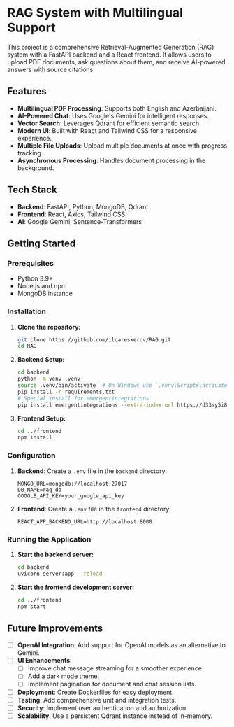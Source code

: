 # RAG System with Multilingual Support

This project is a comprehensive Retrieval-Augmented Generation (RAG) system with a FastAPI backend and a React frontend. It allows users to upload PDF documents, ask questions about them, and receive AI-powered answers with source citations.

## Features

- **Multilingual PDF Processing**: Supports both English and Azerbaijani.
- **AI-Powered Chat**: Uses Google's Gemini for intelligent responses.
- **Vector Search**: Leverages Qdrant for efficient semantic search.
- **Modern UI**: Built with React and Tailwind CSS for a responsive experience.
- **Multiple File Uploads**: Upload multiple documents at once with progress tracking.
- **Asynchronous Processing**: Handles document processing in the background.

## Tech Stack

- **Backend**: FastAPI, Python, MongoDB, Qdrant
- **Frontend**: React, Axios, Tailwind CSS
- **AI**: Google Gemini, Sentence-Transformers

## Getting Started

### Prerequisites

- Python 3.9+
- Node.js and npm
- MongoDB instance

### Installation

1. **Clone the repository:**
   ```bash
   git clone https://github.com/ilqareskerov/RAG.git
   cd RAG
   ```

2. **Backend Setup:**
   ```bash
   cd backend
   python -m venv .venv
   source .venv/bin/activate  # On Windows use `.venv\Scripts\activate`
   pip install -r requirements.txt
   # Special install for emergentintegrations
   pip install emergentintegrations --extra-index-url https://d33sy5i8bnduwe.cloudfront.net/simple/
   ```

3. **Frontend Setup:**
   ```bash
   cd ../frontend
   npm install
   ```

### Configuration

1. **Backend**: Create a `.env` file in the `backend` directory:
   ```
   MONGO_URL=mongodb://localhost:27017
   DB_NAME=rag_db
   GOOGLE_API_KEY=your_google_api_key
   ```

2. **Frontend**: Create a `.env` file in the `frontend` directory:
   ```
   REACT_APP_BACKEND_URL=http://localhost:8000
   ```

### Running the Application

1. **Start the backend server:**
   ```bash
   cd backend
   uvicorn server:app --reload
   ```

2. **Start the frontend development server:**
   ```bash
   cd ../frontend
   npm start
   ```

## Future Improvements

- [ ] **OpenAI Integration**: Add support for OpenAI models as an alternative to Gemini.
- [ ] **UI Enhancements**:
  - [ ] Improve chat message streaming for a smoother experience.
  - [ ] Add a dark mode theme.
  - [ ] Implement pagination for document and chat session lists.
- [ ] **Deployment**: Create Dockerfiles for easy deployment.
- [ ] **Testing**: Add comprehensive unit and integration tests.
- [ ] **Security**: Implement user authentication and authorization.
- [ ] **Scalability**: Use a persistent Qdrant instance instead of in-memory.